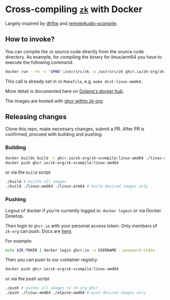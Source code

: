 # Cross-compiling [`zk`](https://github.com/zk-org/zk) with Docker

Largely inspired by [dh1tw](https://dh1tw.de/2019/12/cross-compiling-golang-cgo-projects/) and [remoteAudio-xcompile](https://github.com/dh1tw/remoteAudio-xcompile).

## How to invoke?

You can compile the `zk` source code directly from the source code directory. As example, for compiling the binary for linux/arm64 you have to execute the following command:

```sh
docker run --rm -v "$PWD":/usr/src/zk -w /usr/src/zk ghcr.io/zk-org/zk-xcompile:linux-arm64 /bin/bash -c 'make'
```

This call is already set in `zk` `Makefile`, e.g. `make dist-linux-amd64`.

More detail is documented here on [Golang's docker hub](https://hub.docker.com/_/golang).

The images are hosted with [ghcr within zk-org](https://github.com/orgs/zk-org/packages/container/zk-xcompile/versions).

## Releasing changes

Clone this repo, make necessary changes, submit a PR. 
After PR is confirmed, proceed with building and pushing.

### Building

```sh
docker buildx build -t ghcr.io/zk-org/zk-xcompile:linux-amd64 ./linux-amd64
docker push ghcr.io/zk-org/zk-xcompile:linux-amd64
```

or via the `build` script

```sh
./build # builds all images
./build ./linux-amd64 ./linux-arm64 # build desired images only
```

### Pushing

Logout of docker if you're currently logged in: `docker logout` or via Docker Desktop.

Then login to `ghcr.io` with your personal access token. Only members of `zk-org` can push. Docs are [here](https://docs.github.com/en/packages/working-with-a-github-packages-registry/working-with-the-container-registry#authenticating-with-a-personal-access-token-classic).

For example:

```sh
echo $ZK-TOKEN | docker login ghcr.io -u USERNAME --password-stdin
```

Then you can push to our container registry.

```sh
docker push ghcr.io/zk-org/zk-xcompile:linux-amd64
```

or via the push script

```sh
./push # pushes all images to zk-org ghcr
./push ./linux-amd64 ./alpine-amd64 # push desired images only

```
